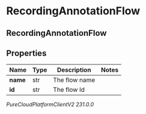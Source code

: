 # RecordingAnnotationFlow

## RecordingAnnotationFlow

## Properties

|Name | Type | Description | Notes|
|------------ | ------------- | ------------- | -------------|
| **name** | str | The flow name | |
| **id** | str | The flow Id | |



_PureCloudPlatformClientV2 231.0.0_
